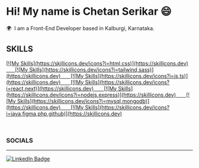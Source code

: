 Hi! My name is Chetan Serikar 😄
========================================================================================================================================

🌍  I am a Front-End Developer based in Kalburgi, Karnataka.
<br/>

## __SKILLS__

<p align="start">
  <a href="https://skillicons.dev">
    [![My Skills](https://skillicons.dev/icons?i=html,css)](https://skillicons.dev) &nbsp;&nbsp;&nbsp;&nbsp;&nbsp; [![My Skills](https://skillicons.dev/icons?i=tailwind,sass)](https://skillicons.dev) &nbsp;&nbsp;&nbsp;&nbsp;&nbsp; [![My Skills](https://skillicons.dev/icons?i=js,ts)](https://skillicons.dev) &nbsp;&nbsp;&nbsp;&nbsp;&nbsp; [![My Skills](https://skillicons.dev/icons?i=react,next)](https://skillicons.dev) &nbsp;&nbsp;&nbsp;&nbsp;&nbsp; [![My Skills](https://skillicons.dev/icons?i=nodejs,express)](https://skillicons.dev) &nbsp;&nbsp;&nbsp;&nbsp;&nbsp; [![My Skills](https://skillicons.dev/icons?i=mysql,mongodb)](https://skillicons.dev) &nbsp;&nbsp;&nbsp;&nbsp;&nbsp; [![My Skills](https://skillicons.dev/icons?i=java,figma,php,github)](https://skillicons.dev)
  </a>
</p>
<br/>

### SOCIALS
---

<div id="badges">
  <a href="https://www.linkedin.com/in/chetan3587serikar">
    <img src="https://img.shields.io/badge/LinkedIn-blue?style=for-the-badge&logo=linkedin&logoColor=white" alt="LinkedIn Badge"/>
  </a>
</div>
